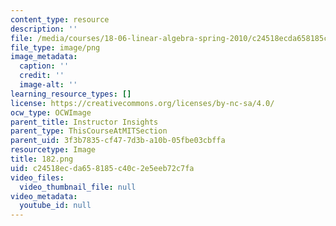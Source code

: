 ```yaml
---
content_type: resource
description: ''
file: /media/courses/18-06-linear-algebra-spring-2010/c24518ecda658185c40c2e5eeb72c7fa_182.png
file_type: image/png
image_metadata:
  caption: ''
  credit: ''
  image-alt: ''
learning_resource_types: []
license: https://creativecommons.org/licenses/by-nc-sa/4.0/
ocw_type: OCWImage
parent_title: Instructor Insights
parent_type: ThisCourseAtMITSection
parent_uid: 3f3b7835-cf47-7d3b-a10b-05fbe03cbffa
resourcetype: Image
title: 182.png
uid: c24518ec-da65-8185-c40c-2e5eeb72c7fa
video_files:
  video_thumbnail_file: null
video_metadata:
  youtube_id: null
---
```

